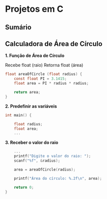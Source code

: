 # Projetos em C

## Sumário

## Calculadora de Área de Círculo

**1. Função de Área de Círculo**

Recebe float (raio)
Retorna float (área)

```c
float areaOfCircle (float radius) {
    const float PI = 3.1415;
    float area = PI * radius * radius;

    return area;
}
```
**2. Predefinir as variáveis**

```c
int main() {

    float radius;
    float area;
    ...
```

**3. Receber o valor do raio**

```c
    ...
    printf("Digite o valor do raio: ");
    scanf("%f", &radius);

    area = areaOfCircle(radius);

    printf("Área do círculo: %.2f\n", area);

    return 0;
}

```
